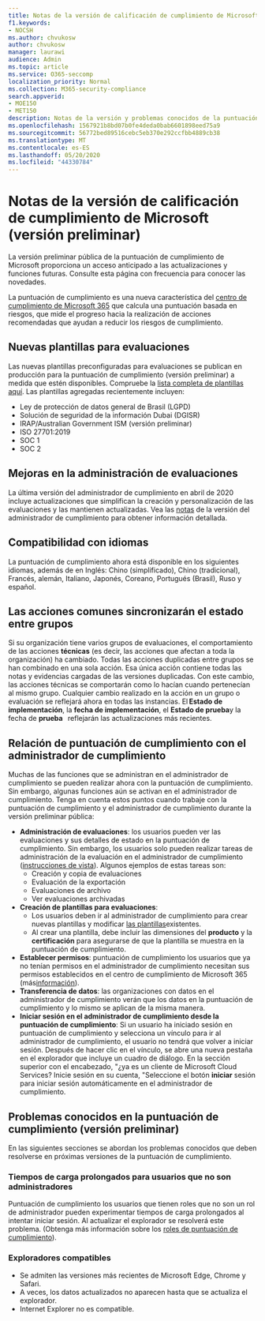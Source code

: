 ```yaml
---
title: Notas de la versión de calificación de cumplimiento de Microsoft
f1.keywords:
- NOCSH
ms.author: chvukosw
author: chvukosw
manager: laurawi
audience: Admin
ms.topic: article
ms.service: O365-seccomp
localization_priority: Normal
ms.collection: M365-security-compliance
search.appverid:
- MOE150
- MET150
description: Notas de la versión y problemas conocidos de la puntuación de cumplimiento de Microsoft (versión preliminar), una característica del centro de cumplimiento de M365 que ayuda a simplificar y automatizar las evaluaciones de riesgos.
ms.openlocfilehash: 1567921b8bd07b0fe4deda0bab6601898eed75a9
ms.sourcegitcommit: 56772bed89516cebc5eb370e292ccfbb4889cb38
ms.translationtype: MT
ms.contentlocale: es-ES
ms.lasthandoff: 05/20/2020
ms.locfileid: "44330784"
---
```

# <a name="microsoft-compliance-score-preview-release-notes"></a>Notas de la versión de calificación de cumplimiento de Microsoft (versión preliminar)

La versión preliminar pública de la puntuación de cumplimiento de Microsoft proporciona un acceso anticipado a las actualizaciones y funciones futuras. Consulte esta página con frecuencia para conocer las novedades.

La puntuación de cumplimiento es una nueva característica del [centro de cumplimiento de Microsoft 365](microsoft-365-compliance-center.md) que calcula una puntuación basada en riesgos, que mide el progreso hacia la realización de acciones recomendadas que ayudan a reducir los riesgos de cumplimiento.

## <a name="new-templates-for-assessments"></a>Nuevas plantillas para evaluaciones

Las nuevas plantillas preconfiguradas para evaluaciones se publican en producción para la puntuación de cumplimiento (versión preliminar) a medida que estén disponibles. Compruebe la [lista completa de plantillas aquí](compliance-score.md#templates). Las plantillas agregadas recientemente incluyen:

- Ley de protección de datos general de Brasil (LGPD)
- Solución de seguridad de la información Dubai (DGISR)
- IRAP/Australian Government ISM (versión preliminar)
- ISO 27701:2019
- SOC 1
- SOC 2

## <a name="improvements-in-managing-assessments"></a>Mejoras en la administración de evaluaciones

La última versión del administrador de cumplimiento en abril de 2020 incluye actualizaciones que simplifican la creación y personalización de las evaluaciones y las mantienen actualizadas. Vea las [notas](compliance-manager-release-notes.md) de la versión del administrador de cumplimiento para obtener información detallada.

## <a name="language-support"></a>Compatibilidad con idiomas

La puntuación de cumplimiento ahora está disponible en los siguientes idiomas, además de en Inglés: Chino (simplificado), Chino (tradicional), Francés, alemán, Italiano, Japonés, Coreano, Portugués (Brasil), Ruso y español.

## <a name="common-actions-will-synch-status-across-groups"></a>Las acciones comunes sincronizarán el estado entre grupos

Si su organización tiene varios grupos de evaluaciones, el comportamiento de las acciones **técnicas** (es decir, las acciones que afectan a toda la organización) ha cambiado. Todas las acciones duplicadas entre grupos se han combinado en una sola acción. Esa única acción contiene todas las notas y evidencias cargadas de las versiones duplicadas. Con este cambio, las acciones técnicas se comportarán como lo hacían cuando pertenecían al mismo grupo. Cualquier cambio realizado en la acción en un grupo o evaluación se reflejará ahora en todas las instancias. El **Estado de implementación**, la **fecha de implementación**, el **Estado de prueba**y la fecha de **prueba**   reflejarán las actualizaciones más recientes.

## <a name="compliance-score-relationship-to-compliance-manager"></a>Relación de puntuación de cumplimiento con el administrador de cumplimiento

Muchas de las funciones que se administran en el administrador de cumplimiento se pueden realizar ahora con la puntuación de cumplimiento. Sin embargo, algunas funciones aún se activan en el administrador de cumplimiento. Tenga en cuenta estos puntos cuando trabaje con la puntuación de cumplimiento y el administrador de cumplimiento durante la versión preliminar pública:

- **Administración de evaluaciones**: los usuarios pueden ver las evaluaciones y sus detalles de estado en la puntuación de cumplimiento. Sin embargo, los usuarios solo pueden realizar tareas de administración de la evaluación en el administrador de cumplimiento ([instrucciones de vista](working-with-compliance-manager.md#assessments)). Algunos ejemplos de estas tareas son:
    - Creación y copia de evaluaciones
    - Evaluación de la exportación
    - Evaluaciones de archivo
    - Ver evaluaciones archivadas
 - **Creación de plantillas para evaluaciones**: 
   - Los usuarios deben ir al administrador de cumplimiento para crear nuevas plantillas y modificar [las plantillas](working-with-compliance-manager.md#templates)existentes. 
   - Al crear una plantilla, debe incluir las dimensiones del **producto** y la **certificación** para asegurarse de que la plantilla se muestra en la puntuación de cumplimiento.
 - **Establecer permisos**: puntuación de cumplimiento los usuarios que ya no tenían permisos en el administrador de cumplimiento necesitan sus permisos establecidos en el centro de cumplimiento de Microsoft 365 (más[información](compliance-score-setup.md#set-user-permissions-and-assign-roles)).
- **Transferencia de datos**: las organizaciones con datos en el administrador de cumplimiento verán que los datos en la puntuación de cumplimiento y lo mismo se aplican de la misma manera.
- **Iniciar sesión en el administrador de cumplimiento desde la puntuación de cumplimiento**: Si un usuario ha iniciado sesión en puntuación de cumplimiento y selecciona un vínculo para ir al administrador de cumplimiento, el usuario no tendrá que volver a iniciar sesión. Después de hacer clic en el vínculo, se abre una nueva pestaña en el explorador que incluye un cuadro de diálogo. En la sección superior con el encabezado, "¿ya es un cliente de Microsoft Cloud Services? Inicie sesión en su cuenta, "Seleccione el botón **iniciar** sesión para iniciar sesión automáticamente en el administrador de cumplimiento.

## <a name="known-issues-in-compliance-score-preview"></a>Problemas conocidos en la puntuación de cumplimiento (versión preliminar)

En las siguientes secciones se abordan los problemas conocidos que deben resolverse en próximas versiones de la puntuación de cumplimiento.

### <a name="long-load-times-for-non-admin-users"></a>Tiempos de carga prolongados para usuarios que no son administradores
Puntuación de cumplimiento los usuarios que tienen roles que no son un rol de administrador pueden experimentar tiempos de carga prolongados al intentar iniciar sesión. Al actualizar el explorador se resolverá este problema. (Obtenga más información sobre los [roles de puntuación de cumplimiento](compliance-score-setup.md#set-user-permissions-and-assign-roles)).

### <a name="supported-browsers"></a>Exploradores compatibles

- Se admiten las versiones más recientes de Microsoft Edge, Chrome y Safari.
- A veces, los datos actualizados no aparecen hasta que se actualiza el explorador.
- Internet Explorer no es compatible.
